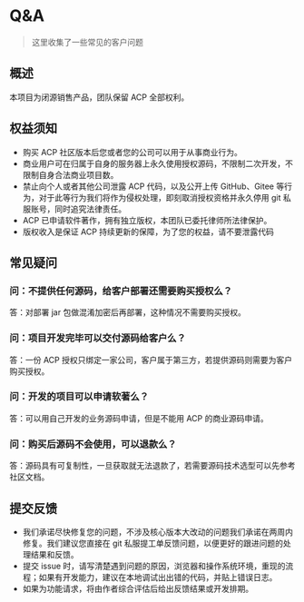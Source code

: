 # Q&A

> 这里收集了一些常见的客户问题

## 概述

本项目为闭源销售产品，团队保留 ACP 全部权利。

## 权益须知

- 购买 ACP 社区版本后您或者您的公司可以用于从事商业行为。
- 商业用户可在归属于自身的服务器上永久使用授权源码，不限制二次开发，不限制自身合法商业项目数。
- 禁止向个人或者其他公司泄露 ACP 代码，以及公开上传 GitHub、Gitee 等行为，对于此等行为我们将作为侵权处理，即刻取消授权资格并永久停用 git 私服账号，同时追究法律责任。
- ACP 已申请软件著作，拥有独立版权，本团队已委托律师所法律保护。
- 版权收入是保证 ACP 持续更新的保障，为了您的权益，请不要泄露代码

## 常见疑问

### 问：不提供任何源码，给客户部署还需要购买授权么？

答：对部署 jar 包做混淆加密后再部署，这种情况不需要购买授权。

### 问：项目开发完毕可以交付源码给客户么？

答：一份 ACP 授权只绑定一家公司，客户属于第三方，若提供源码则需要为客户购买授权。

### 问：开发的项目可以申请软著么？

答：可以用自己开发的业务源码申请，但是不能用 ACP 的商业源码申请。

### 问：购买后源码不会使用，可以退款么？

答：源码具有可复制性，一旦获取就无法退款了，若需要源码技术选型可以先参考社区文档。

## 提交反馈

- 我们承诺尽快修复您的问题，不涉及核心版本大改动的问题我们承诺在两周内修复。我们建议您直接在 git 私服提工单反馈问题，以便更好的跟进问题的处理结果和反馈。
- 提交 issue 时，请写清楚遇到问题的原因，浏览器和操作系统环境，重现的流程；如果有开发能力，建议在本地调试出出错的代码，并贴上错误日志。
- 如果为功能请求，将由作者综合评估后给出反馈结果或开发排期。
